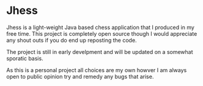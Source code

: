 # Jhess
Jhess is a light-weight Java based chess application that I produced in my free time.
This project is completely open source though I would appreciate any shout outs if you do end up reposting the code.

The project is still in early develpment and will be updated on a somewhat sporatic basis.

As this is a personal project all choices are my own howver I am always open to public opinion try and remedy any bugs that arise.
